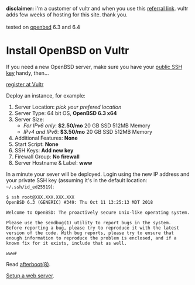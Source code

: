 <p class="small">
<b>disclaimer:</b> i'm a customer of vultr and when you use this <a
href="/vultr.html">referral link</a>. vultr adds few weeks of hosting
for this site. thank you.<br>
<br>tested on <a href="/openbsd/">openbsd</a> 6.3 and 6.4
</p>

# Install OpenBSD on Vultr

If you need a new OpenBSD server, make sure you have your [public
SSH key](/ssh.html) handy, then...

<a class="button" href="/vultr.html">register at Vultr</a>

Deploy an instance, for example:

1. Server Location: _pick your prefered location_
1. Server Type: 64 bit OS, **OpenBSD 6.3 x64**
1. Server Size:
   - _For IPv6 only_: **$2.50/mo** 20 GB SSD 512MB Memory
   - _IPv4 and IPv6_: **$3.50/mo** 20 GB SSD 512MB Memory
1. Additional Features: **None**
1. Start Script: **None**
1. SSH Keys: **Add new key**
1. Firewall Group: **No firewall**
1. Server Hostname & Label: **www**

In a minute your sever will be deployed. Login using the new IP address
and your private SSH key (assuming it's in the default location:
`~/.ssh/id_ed25519`):

	$ ssh root@XXX.XXX.XXX.XXX
	OpenBSD 6.3 (GENERIC) #349: Thu Oct 11 13:25:13 MDT 2018

	Welcome to OpenBSD: The proactively secure Unix-like operating system.

	Please use the sendbug(1) utility to report bugs in the system.
	Before reporting a bug, please try to reproduce it with the latest
	version of the code. With bug reports, please try to ensure that
	enough information to reproduce the problem is enclosed, and if a
	known fix for it exists, include that as well.

	www#

Read [afterboot(8)](https://man.openbsd.org/afterboot.8).

[Setup a web server](/openbsd/webserver.html).
